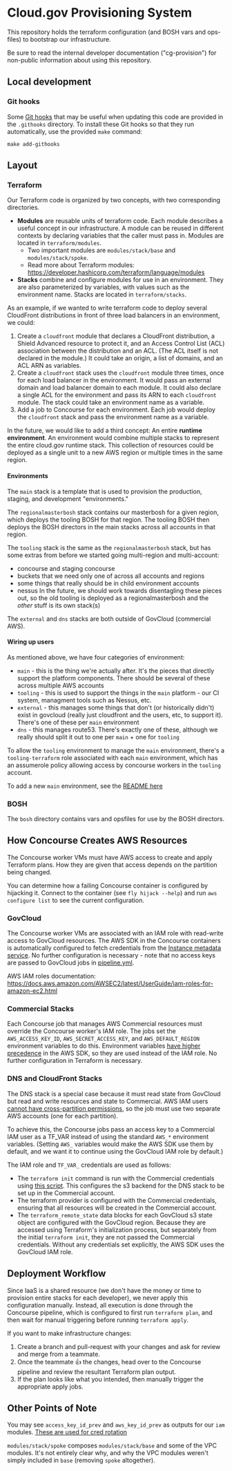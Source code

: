 # Cloud.gov Provisioning System

This repository holds the terraform configuration (and BOSH vars and ops-files)
to bootstrap our infrastructure.

Be sure to read the internal developer documentation ("cg-provision") for
non-public information about using this repository.

## Local development

### Git hooks

Some [Git hooks](https://git-scm.com/book/en/v2/Customizing-Git-Git-Hooks) that may be useful when updating this code are provided in the `.githooks` directory. To install these Git hooks so that they run automatically, use the provided `make` command:

```shell
make add-githooks
```

## Layout

### Terraform

Our Terraform code is organized by two concepts, with two corresponding directories.

* **Modules** are reusable units of terraform code. Each module describes a useful concept in our infrastructure. A module can be reused in different contexts by declaring variables that the caller must pass in. Modules are located in `terraform/modules`.
  * Two important modules are `modules/stack/base` and `modules/stack/spoke`.
  * Read more about Terraform modules: https://developer.hashicorp.com/terraform/language/modules
* **Stacks** combine and configure modules for use in an environment. They are also parameterized by variables, with values such as the environment name. Stacks are located in `terraform/stacks`.

As an example, if we wanted to write terraform code to deploy several CloudFront distributions in front of three load balancers in an environment, we could:

1. Create a `cloudfront` module that declares a CloudFront distribution, a Shield Advanced resource to protect it, and an Access Control List (ACL) association between the distribution and an ACL. (The ACL itself is not declared in the module.) It could take an origin, a list of domains, and an ACL ARN as variables.
2. Create a `cloudfront` stack uses the `cloudfront` module three times, once for each load balancer in the environment. It would pass an external domain and load balancer domain to each module. It could also declare a single ACL for the environment and pass its ARN to each `cloudfront` module. The stack could take an environment name as a variable.
3. Add a job to Concourse for each environment. Each job would deploy the `cloudfront` stack and pass the environment name as a variable.

In the future, we would like to add a third concept: An entire **runtime environment**. An environment would combine multiple stacks to represent the entire cloud.gov runtime stack. This collection of resources could be deployed as a single unit to a new AWS region or multiple times in the same region.

#### Environments

The `main` stack is a template that is used to provision the production,
staging, and development "environments."

The `regionalmasterbosh` stack contains our masterbosh for a given region, which deploys the tooling BOSH for that region.
The tooling BOSH then deploys the BOSH directors in the main stacks across all accounts in that region.

The `tooling` stack is the same as the `regionalmasterbosh` stack, but has some extras from before we started going multi-region
and multi-account:
  - concourse and staging concourse
  - buckets that we need only one of across all accounts and regions
  - some things that really should be in child environment accounts
  - nessus
In the future, we should work towards disentagling these pieces out, so the old tooling is deployed as a regionalmasterbosh and the
_other_ stuff is its own stack(s)

The `external` and `dns` stacks are both outside of GovCloud (commercial AWS).

#### Wiring up users

As mentioned above, we have four categories of environment:
- `main` - this is the thing we're actually after. It's the pieces that directly
  support the platform components. There should be several of these across multiple
  AWS accounts
- `tooling` - this is used to support the things in the `main` platform - our CI
  system, managment tools such as Nessus, etc.
- `external` - this manages some things that don't (or historically didn't) exist
  in govcloud (really just cloudfront and the users, etc, to support it). There's
  one of these per `main` environment
- `dns` - this manages route53. There's exactly one of these, although we really
  should split it out to one per `main` + one for `tooling`

To allow the `tooling` environment to manage the `main` environment, there's a
`tooling-terraform` role associated with each `main` environment, which has an
assumerole policy allowing access by concourse workers in the `tooling` account.

To add a new `main` environment, see the [README here](./scripts/add_environment/README.md)

### BOSH

The `bosh` directory contains vars and opsfiles for use by the BOSH directors.

## How Concourse Creates AWS Resources

The Concourse worker VMs must have AWS access to create and apply Terraform plans. How they are given that access depends on the partition being changed.

You can determine how a failing Concourse container is configured by hijacking it. Connect to the container (see `fly hijack --help`) and run `aws configure list` to see the current configuration.

### GovCloud

The Concourse worker VMs are associated with an IAM role with read-write access to GovCloud resources. The AWS SDK in the Concourse containers is automatically configured to fetch credentials from the [Instance metadata service](https://docs.aws.amazon.com/AWSEC2/latest/UserGuide/ec2-instance-metadata.html). No further configuration is necessary - note that no access keys are passed to GovCloud jobs in [pipeline.yml](./ci/pipeline.yml).

AWS IAM roles documentation: https://docs.aws.amazon.com/AWSEC2/latest/UserGuide/iam-roles-for-amazon-ec2.html

### Commercial Stacks

Each Concourse job that manages AWS Commercial resources must override the Concourse worker's IAM role. The jobs set the `AWS_ACCESS_KEY_ID`, `AWS_SECRET_ACCESS_KEY`, and `AWS_DEFAULT_REGION` environment variables to do this. Environment variables [have higher precedence](https://docs.aws.amazon.com/cli/latest/userguide/cli-configure-quickstart.html#cli-configure-quickstart-precedence) in the AWS SDK, so they are used instead of the IAM role. No further configuration in Terraform is necessary.

### DNS and CloudFront Stacks

The DNS stack is a special case because it must read state from GovCloud but read and write resources and state to Commercial. AWS IAM users [cannot have cross-partition permissions](https://docs.aws.amazon.com/IAM/latest/UserGuide/tutorial_cross-account-with-roles.html), so the job must use two separate AWS accounts (one for each partition).

To achieve this, the Concourse jobs pass an access key to a Commercial IAM user as a TF_VAR instead of using the standard `AWS_*` environment variables. (Setting `AWS_` variables would make the AWS SDK use them by default, and we want it to continue using the GovCloud IAM role by default.)

The IAM role and `TF_VAR_` credentials are used as follows:

* The `terraform init` command is run with the Commercial credentials using [this script](https://github.com/cloud-gov/cg-pipeline-tasks/blob/ca4120f9ca5c56cb16b8550de16d5b097190e466/terraform-apply.sh#L40-L48). This configures the s3 backend for the DNS stack to be set up in the Commercial account.
* The terraform provider is configured with the Commercial credentials, ensuring that all resources will be created in the Commercial account.
* The `terraform_remote_state` data blocks for each GovCloud s3 state object are configured with the GovCloud region. Because they are accessed using Terraform's initialization process, but separately from the initial `terraform init`, they are not passed the Commercial credentials. Without any credentials set explicitly, the AWS SDK uses the GovCloud IAM role.

## Deployment Workflow

Since IaaS is a shared resource (we don't have the money or time to provision
entire stacks for each developer), we never apply this configuration manually.
Instead, all execution is done through the Concourse pipeline, which is
configured to first run `terraform plan`, and then wait for manual triggering
before running `terraform apply`.

If you want to make infrastructure changes:

1. Create a branch and pull-request with your changes and ask for review and
   merge from a teammate.
1. Once the teammate :thumbsup: the changes, head over to the Concourse
   pipeline and review the resultant Terraform plan output.
1. If the plan looks like what you intended, then manually trigger the
   appropriate apply jobs.

## Other Points of Note

You may see `access_key_id_prev` and `aws_key_id_prev` as outputs for our `iam`
modules. [These are used for cred
rotation](https://cloud.gov/docs/ops/runbook/rotating-iam-users/#rotating-iam-user-access-key-ids-and-secret-access-keys)

`modules/stack/spoke` composes `modules/stack/base` and some of the VPC
modules.  It's not entirely clear why, and why the VPC modules weren't simply
included in `base` (removing `spoke` altogether).
